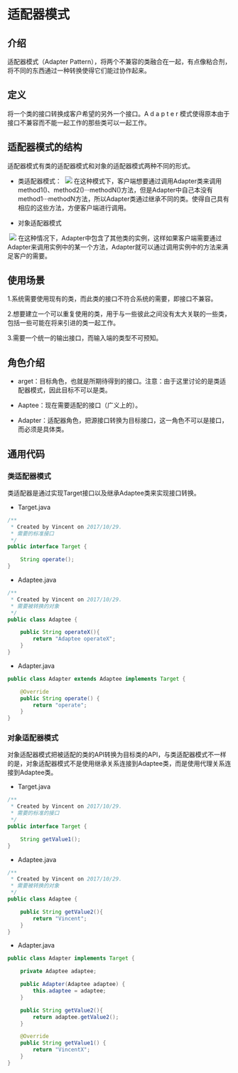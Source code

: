 # 适配器模式

## 介绍

适配器模式（Adapter Pattern），将两个不兼容的类融合在一起，有点像粘合剂，将不同的东西通过一种转换使得它们能过协作起来。

## 定义

将一个类的接口转换成客户希望的另外一个接口。A d a p t e r 模式使得原本由于接口不兼容而不能一起工作的那些类可以一起工作。

## 适配器模式的结构
适配器模式有类的适配器模式和对象的适配器模式两种不同的形式。
* 类适配器模式：
  ![](https://camo.githubusercontent.com/15ac05d6da3cf9ab74b1d35fac4e3c5ffac393aa/687474703a2f2f7777332e73696e61696d672e636e2f6d773639302f3030355447336c326a7731663879797338656773796a333061713037707765742e6a7067)
在这种模式下，客户端想要通过调用Adapter类来调用method1()、method2()···methodN()方法，但是Adapter中自己本没有method1···methodN方法，所以Adapter类通过继承不同的类。使得自己具有相应的这些方法，方便客户端进行调用。

* 对象适配器模式

  ![](https://camo.githubusercontent.com/15ac05d6da3cf9ab74b1d35fac4e3c5ffac393aa/687474703a2f2f7777332e73696e61696d672e636e2f6d773639302f3030355447336c326a7731663879797338656773796a333061713037707765742e6a7067)
在这种情况下，Adapter中包含了其他类的实例，这样如果客户端需要通过Adapter来调用实例中的某一个方法，Adapter就可以通过调用实例中的方法来满足客户的需要。

## 使用场景

1.系统需要使用现有的类，而此类的接口不符合系统的需要，即接口不兼容。

2.想要建立一个可以重复使用的类，用于与一些彼此之间没有太大关联的一些类，包括一些可能在将来引进的类一起工作。

3.需要一个统一的输出接口，而输入端的类型不可预知。

## 角色介绍

* arget：目标角色，也就是所期待得到的接口。注意：由于这里讨论的是类适配器模式，因此目标不可以是类。

* Aaptee：现在需要适配的接口（广义上的）。

* Adapter：适配器角色，把源接口转换为目标接口，这一角色不可以是接口，而必须是具体类。

## 通用代码

### 类适配器模式
类适配器是通过实现Target接口以及继承Adaptee类来实现接口转换。

* Target.java
```java
/**
 * Created by Vincent on 2017/10/29.
 * 需要的标准接口
 */
public interface Target {

    String operate();
}
```
* Adaptee.java
```java
/**
 * Created by Vincent on 2017/10/29.
 * 需要被转换的对象
 */
public class Adaptee {

    public String operateX(){
        return "Adaptee operateX";
    }
}
```
* Adapter.java
```java
public class Adapter extends Adaptee implements Target {

    @Override
    public String operate() {
        return "operate";
    }
}
```

### 对象适配器模式
对象适配器模式把被适配的类的API转换为目标类的API，与类适配器模式不一样的是，对象适配器模式不是使用继承关系连接到Adaptee类，而是使用代理关系连接到Adaptee类。

* Target.java
```java
/**
 * Created by Vincent on 2017/10/29.
 * 需要的标准的接口
 */
public interface Target {

    String getValue1();
}
```
* Adaptee.java
```java
/**
 * Created by Vincent on 2017/10/29.
 * 需要被转换的对象
 */
public class Adaptee {

    public String getValue2(){
        return "Vincent";
    }
}
```
* Adapter.java
```java
public class Adapter implements Target {

    private Adaptee adaptee;

    public Adapter(Adaptee adaptee) {
        this.adaptee = adaptee;
    }

    public String getValue2(){
        return adaptee.getValue2();
    }

    @Override
    public String getValue1() {
        return "VincentX";
    }
}
```
